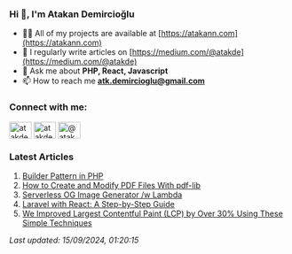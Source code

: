 ### Hi 👋, I'm Atakan Demircioğlu</h1>

- 👨‍💻 All of my projects are available at [https://atakann.com](https://atakann.com)
- 📝 I regularly write articles on [https://medium.com/@atakde](https://medium.com/@atakde)
- 💬 Ask me about **PHP, React, Javascript**
- 📫 How to reach me **atk.demircioglu@gmail.com**

<h3 align="left">Connect with me:</h3>
<p align="left">
<a href="https://codepen.io/atakde" target="blank"><img align="center" src="https://raw.githubusercontent.com/rahuldkjain/github-profile-readme-generator/master/src/images/icons/Social/codepen.svg" alt="atakde" height="30" width="40" /></a>
<a href="https://twitter.com/atakde" target="blank"><img align="center" src="https://raw.githubusercontent.com/rahuldkjain/github-profile-readme-generator/master/src/images/icons/Social/twitter.svg" alt="atakde" height="30" width="40" /></a>
<a href="https://medium.com/@atakde" target="blank"><img align="center" src="https://raw.githubusercontent.com/rahuldkjain/github-profile-readme-generator/master/src/images/icons/Social/medium.svg" alt="@atakde" height="30" width="40" /></a>
</p>

<!--MEDIUM-ARTICLES-START-->
<h3 align="left">Latest Articles</h3>

1. [Builder Pattern in PHP](https://blog.stackademic.com/builder-pattern-in-php-57249ba877fb)
2. [How to Create and Modify PDF Files With pdf-lib](https://atakde.medium.com/how-to-create-and-modify-pdf-files-with-pdf-lib-15787083ff2c)
3. [Serverless OG Image Generator /w Lambda](https://levelup.gitconnected.com/serverless-og-image-generator-w-lambda-6cf029fce42a)
4. [Laravel with React: A Step-by-Step Guide](https://blog.stackademic.com/laravel-with-react-a-step-by-step-guide-938441d17af2)
5. [We Improved Largest Contentful Paint (LCP) by Over 30% Using These Simple Techniques](https://tech.jotform.com/we-improved-largest-contentful-paint-lcp-by-over-30-using-these-simple-techniques-91e6884cb7ba)

_Last updated: 15/09/2024, 01:20:15_
<!--MEDIUM-ARTICLES-END-->
